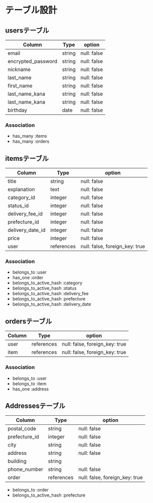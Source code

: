 # テーブル設計

## usersテーブル

| Column             | Type     | option       |
| ------------------ | -------- | ------------ |
| email              | string   | null: false  |
| encrypted_password | string   | null: false  |
| nickname           | string   | null: false  |
| last_name          | string   | null: false  |
| first_name         | string   | null: false  |
| last_name_kana     | string   | null: false  |
| last_name_kana     | string   | null: false  |
| birthday           | date     | null: false  |

### Association

- has_many :items
- has_many :orders

## itemsテーブル

| Column           | Type       | option                         |
| ---------------- | ---------- | ------------------------------ |
| title            | string     | null: false                    |
| explanation      | text       | null: false                    |
| category_id      | integer    | null: false                    |
| status_id        | integer    | null: false                    |
| delivery_fee_id  | integer    | null: false                    |
| prefecture_id    | integer    | null: false                    |
| delivery_date_id | integer    | null: false                    |
| price            | integer    | null: false                    |
| user             | references | null: false, foreign_key: true |

### Association

- belongs_to :user
- has_one :order
- belongs_to_active_hash :category
- belongs_to_active_hash :status
- belongs_to_active_hash :delivery_fee
- belongs_to_active_hash :prefecture
- belongs_to_active_hash :delivery_date

## ordersテーブル

| Column       | Type       | option                         |
| ------------ | ---------- | ------------------------------ |
| user         | references | null: false, foreign_key: true |
| item         | references | null: false, foreign_key: true |

### Association

- belongs_to :user
- belongs_to :item
- has_one :address

## Addressesテーブル

| Column        | Type       | option                         |
| ------------- | ---------- | ------------------------------ |
| postal_code   | string     | null: false                    |
| prefecture_id | integer    | null: false                    |
| city          | string     | null: false                    |
| address       | string     | null: false                    |
| building      | string     |                                |
| phone_number  | string     | null: false                    |
| order         | references | null: false, foreign_key: true |

- belongs_to :order
- belongs_to_active_hash :prefecture